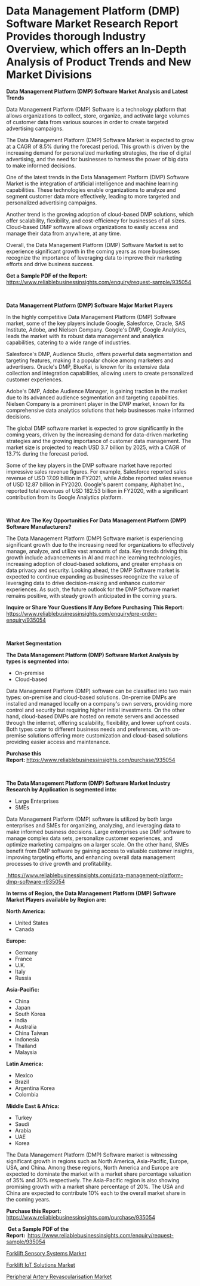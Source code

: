 <p><h1>Data Management Platform (DMP) Software Market Research Report Provides thorough Industry Overview, which offers an In-Depth Analysis of Product Trends and New Market Divisions</h1></p><p><strong>Data Management Platform (DMP) Software Market Analysis and Latest Trends</strong></p>
<p><p>Data Management Platform (DMP) Software is a technology platform that allows organizations to collect, store, organize, and activate large volumes of customer data from various sources in order to create targeted advertising campaigns.</p><p>The Data Management Platform (DMP) Software Market is expected to grow at a CAGR of 8.5% during the forecast period. This growth is driven by the increasing demand for personalized marketing strategies, the rise of digital advertising, and the need for businesses to harness the power of big data to make informed decisions.</p><p>One of the latest trends in the Data Management Platform (DMP) Software Market is the integration of artificial intelligence and machine learning capabilities. These technologies enable organizations to analyze and segment customer data more effectively, leading to more targeted and personalized advertising campaigns.</p><p>Another trend is the growing adoption of cloud-based DMP solutions, which offer scalability, flexibility, and cost-efficiency for businesses of all sizes. Cloud-based DMP software allows organizations to easily access and manage their data from anywhere, at any time.</p><p>Overall, the Data Management Platform (DMP) Software Market is set to experience significant growth in the coming years as more businesses recognize the importance of leveraging data to improve their marketing efforts and drive business success.</p></p>
<p><strong>Get a Sample PDF of the Report:&nbsp;</strong> <a href="https://www.reliablebusinessinsights.com/enquiry/request-sample/935054">https://www.reliablebusinessinsights.com/enquiry/request-sample/935054</a></p>
<p>&nbsp;</p>
<p><strong>Data Management Platform (DMP) Software Major Market Players</strong></p>
<p><p>In the highly competitive Data Management Platform (DMP) Software market, some of the key players include Google, Salesforce, Oracle, SAS Institute, Adobe, and Nielsen Company. Google's DMP, Google Analytics, leads the market with its robust data management and analytics capabilities, catering to a wide range of industries.</p><p>Salesforce's DMP, Audience Studio, offers powerful data segmentation and targeting features, making it a popular choice among marketers and advertisers. Oracle's DMP, BlueKai, is known for its extensive data collection and integration capabilities, allowing users to create personalized customer experiences.</p><p>Adobe's DMP, Adobe Audience Manager, is gaining traction in the market due to its advanced audience segmentation and targeting capabilities. Nielsen Company is a prominent player in the DMP market, known for its comprehensive data analytics solutions that help businesses make informed decisions.</p><p>The global DMP software market is expected to grow significantly in the coming years, driven by the increasing demand for data-driven marketing strategies and the growing importance of customer data management. The market size is projected to reach USD 3.7 billion by 2025, with a CAGR of 13.7% during the forecast period.</p><p>Some of the key players in the DMP software market have reported impressive sales revenue figures. For example, Salesforce reported sales revenue of USD 17.09 billion in FY2021, while Adobe reported sales revenue of USD 12.87 billion in FY2020. Google's parent company, Alphabet Inc., reported total revenues of USD 182.53 billion in FY2020, with a significant contribution from its Google Analytics platform.</p></p>
<p>&nbsp;</p>
<p><strong>What Are The Key Opportunities For Data Management Platform (DMP) Software Manufacturers?</strong></p>
<p><p>The Data Management Platform (DMP) Software market is experiencing significant growth due to the increasing need for organizations to effectively manage, analyze, and utilize vast amounts of data. Key trends driving this growth include advancements in AI and machine learning technologies, increasing adoption of cloud-based solutions, and greater emphasis on data privacy and security. Looking ahead, the DMP Software market is expected to continue expanding as businesses recognize the value of leveraging data to drive decision-making and enhance customer experiences. As such, the future outlook for the DMP Software market remains positive, with steady growth anticipated in the coming years.</p></p>
<p><strong>Inquire or Share Your Questions If Any Before Purchasing This Report:</strong> <a href="https://www.reliablebusinessinsights.com/enquiry/pre-order-enquiry/935054">https://www.reliablebusinessinsights.com/enquiry/pre-order-enquiry/935054</a></p>
<p>&nbsp;</p>
<p><strong>Market Segmentation</strong></p>
<p><strong>The Data Management Platform (DMP) Software Market Analysis by types is segmented into:</strong></p>
<p><ul><li>On-premise</li><li>Cloud-based</li></ul></p>
<p><p>Data Management Platform (DMP) software can be classified into two main types: on-premise and cloud-based solutions. On-premise DMPs are installed and managed locally on a company's own servers, providing more control and security but requiring higher initial investments. On the other hand, cloud-based DMPs are hosted on remote servers and accessed through the internet, offering scalability, flexibility, and lower upfront costs. Both types cater to different business needs and preferences, with on-premise solutions offering more customization and cloud-based solutions providing easier access and maintenance.</p></p>
<p><strong>Purchase this Report:&nbsp;</strong><a href="https://www.reliablebusinessinsights.com/purchase/935054">https://www.reliablebusinessinsights.com/purchase/935054</a></p>
<p>&nbsp;</p>
<p><strong>The Data Management Platform (DMP) Software Market Industry Research by Application is segmented into:</strong></p>
<p><ul><li>Large Enterprises</li><li>SMEs</li></ul></p>
<p><p>Data Management Platform (DMP) software is utilized by both large enterprises and SMEs for organizing, analyzing, and leveraging data to make informed business decisions. Large enterprises use DMP software to manage complex data sets, personalize customer experiences, and optimize marketing campaigns on a larger scale. On the other hand, SMEs benefit from DMP software by gaining access to valuable customer insights, improving targeting efforts, and enhancing overall data management processes to drive growth and profitability.</p></p>
<p><a href="https://www.reliablebusinessinsights.com/data-management-platform-dmp-software-r935054">&nbsp;https://www.reliablebusinessinsights.com/data-management-platform-dmp-software-r935054</a></p>
<p><strong>In terms of Region, the Data Management Platform (DMP) Software Market Players available by Region are:</strong></p>
<p>
    <p> <strong> North America: </strong>
        <ul>
            <li>United States</li>
            <li>Canada</li>
        </ul>
        </p> 
    <p> <strong> Europe: </strong>
        <ul>
            <li>Germany</li>
            <li>France</li>
            <li>U.K.</li>
            <li>Italy</li>
            <li>Russia</li>
        </ul>
        </p> 
    <p> <strong> Asia-Pacific: </strong>
        <ul>
            <li>China</li>
            <li>Japan</li>
            <li>South Korea</li>
            <li>India</li>
            <li>Australia</li>
            <li>China Taiwan</li>
            <li>Indonesia</li>
            <li>Thailand</li>
            <li>Malaysia</li>
        </ul>
        </p> 
    <p> <strong> Latin America: </strong>
        <ul>
            <li>Mexico</li>
            <li>Brazil</li>
            <li>Argentina Korea</li>
            <li>Colombia</li>
        </ul>
        </p> 
    <p> <strong> Middle East & Africa: </strong>
        <ul>
            <li>Turkey</li>
            <li>Saudi</li>
            <li>Arabia</li>
            <li>UAE</li>
            <li>Korea</li>
        </ul>
    </p>
    </p>
<p><p>The Data Management Platform (DMP) Software market is witnessing significant growth in regions such as North America, Asia-Pacific, Europe, USA, and China. Among these regions, North America and Europe are expected to dominate the market with a market share percentage valuation of 35% and 30% respectively. The Asia-Pacific region is also showing promising growth with a market share percentage of 20%. The USA and China are expected to contribute 10% each to the overall market share in the coming years.</p></p>
<p><strong>Purchase this Report: </strong><a href="https://www.reliablebusinessinsights.com/purchase/935054">https://www.reliablebusinessinsights.com/purchase/935054</a></p>
<p>&nbsp;<strong>Get a Sample PDF of the Report:&nbsp;&nbsp;</strong><a href="https://www.reliablebusinessinsights.com/enquiry/request-sample/935054">https://www.reliablebusinessinsights.com/enquiry/request-sample/935054</a></p>
<p><strong></strong></p>
<p><p><a href="https://github.com/sofayahoo2023/Market-Research-Report-List-5/blob/main/forklift-sensory-systems-market.md">Forklift Sensory Systems Market</a></p><p><a href="https://github.com/niyotibauri9/Market-Research-Report-List-1/blob/main/forklift-iot-solutions-market.md">Forklift IoT Solutions Market</a></p><p><a href="https://github.com/ajiariaa/Market-Research-Report-List-1/blob/main/peripheral-artery-revascularisation-market.md">Peripheral Artery Revascularisation Market</a></p></p>